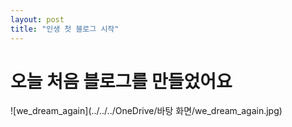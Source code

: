 ```yaml
---
layout: post
title: "인생 첫 블로그 시작"
---
```


# 오늘 처음 블로그를 만들었어요

![we_dream_again](../../../OneDrive/바탕 화면/we_dream_again.jpg)
